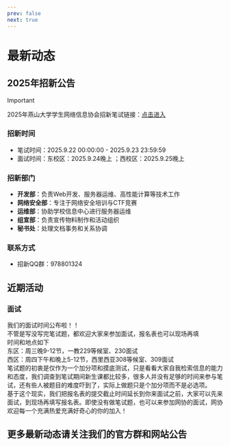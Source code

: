 ```yaml
---
prev: false
next: true
---
```


# 最新动态

## 2025年招新公告

> [!IMPORTANT]
> 2025年燕山大学学生网络信息协会招新笔试链接：[点击进入](https://teamyuna.feishu.cn/wiki/KrXcwO9WXizkZSkeRTUceeY7nTb?from=from_copylink)

### 招新时间

- 笔试时间：2025.9.22 00:00:00 - 2025.9.23 23:59:59
- 面试时间：东校区：2025.9.24晚上 ；西校区：2025.9.25晚上

### 招新部门

- **开发部**：负责Web开发、服务器运维、高性能计算等技术工作
- **网络安全部**：专注于网络安全培训与CTF竞赛
- **运维部**：协助学校信息中心进行服务器运维
- **组宣部**：负责宣传物料制作和活动组织
- **秘书处**：处理文档事务和关系协调

### 联系方式

- 招新QQ群：978801324

## 近期活动

### 面试  

我们的面试时间公布啦！！  
不管是写没写完笔试题，都欢迎大家来参加面试，报名表也可以现场再填  
时间和地点如下  
东区：周三晚9-12节，一教229等候室、230面试  
西区：周四下午和晚上5-12节，西里西亚308等候室、309面试  
笔试题的初衷是仅作为一个加分项和摸底测试，只是看看大家自我检索信息的能力和态度，我们调查到笔试期间新生课都比较多，很多人并没有足够的时间来参与笔试，还有些人被题目的难度吓到了，实际上做题只是个加分项而不是必选项。  
基于这个现实，我们把报名表的提交截止时间延长到你来面试之前，大家可以先来面试，到现场再填写报名表。即使没有做笔试题，也可以来参加网协的面试，网协欢迎每一个充满热爱充满好奇心的你的加入！  

## 更多最新动态请关注我们的官方群和网站公告

